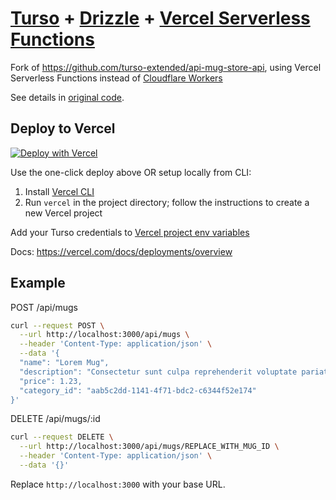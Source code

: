 # [Turso](https://turso.tech) + [Drizzle](https://orm.drizzle.team) + [Vercel Serverless Functions](https://vercel.com/docs/functions/serverless-functions)

Fork of https://github.com/turso-extended/api-mug-store-api, using Vercel Serverless Functions instead of [Cloudflare Workers](https://developers.cloudflare.com/workers/)

See details in [original code](https://github.com/turso-extended/api-mug-store-api).

## Deploy to Vercel

[![Deploy with Vercel](https://vercel.com/button)](https://vercel.com/new/clone?repository-url=https%3A%2F%2Fgithub.com%2Fekafyi%2turso-vercel-functions-sample-api)

Use the one-click deploy above OR setup locally from CLI:

1. Install [Vercel CLI](https://vercel.com/docs/cli)
2. Run `vercel`	in the project directory; follow the instructions to create a new Vercel project

Add your Turso credentials to [Vercel project env variables](https://vercel.com/docs/projects/environment-variables)

Docs: https://vercel.com/docs/deployments/overview

## Example

POST /api/mugs

```sh
curl --request POST \
  --url http://localhost:3000/api/mugs \
  --header 'Content-Type: application/json' \
  --data '{
  "name": "Lorem Mug",
  "description": "Consectetur sunt culpa reprehenderit voluptate pariatur nulla esse fugiat ipsum",
  "price": 1.23,
  "category_id": "aab5c2dd-1141-4f71-bdc2-c6344f52e174"
}'
```

DELETE /api/mugs/:id

```sh
curl --request DELETE \
  --url http://localhost:3000/api/mugs/REPLACE_WITH_MUG_ID \
  --header 'Content-Type: application/json' \
  --data '{}'
```

Replace `http://localhost:3000` with your base URL.
